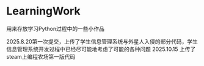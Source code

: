# LearningWork
用来存放学习Python过程中的一些小作品

2025.8.20第一次提交，上传了学生信息管理系统与外星人入侵的部分代码，学生信息管理系统开发过程中已经尽可能地考虑了可能的各种问题
2025.10.15 上传了steam上编程农场第一版代码
